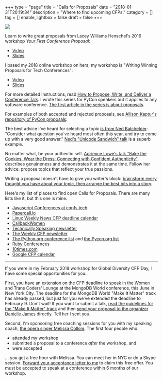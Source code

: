 +++
type = "page"
title = "Calls for Proposals"
date = "2018-01-31T20:19:34"
description = "Where to find upcoming CFPs."
category = []
tag = []
enable_lightbox = false
draft = false
+++

![](letter-writer.jpg)

Learn to write great proposals from Lacey Williams Henschel's 2016 workshop *Your First Conference Proposal*:

* [Video](https://www.youtube.com/watch?v=OAQAXVU1jIo)
* [Slides](https://speakerdeck.com/williln/your-first-conference-proposal)

I based my 2018 online workshop on hers; my workshop is "Writing Winning Proposals for Tech Conferences":

* [Video](https://www.youtube.com/watch?v=KAzChb4MYCg&feature=youtu.be&t=4m6s)
* [Slides](https://www.slideshare.net/AJesseJiryuDavis/pyladies-online-workshop-for-global-diversity-cfp-day-2018)

For more detailed instructions, read [How to Propose, Write, and Deliver a Conference Talk](https://emptysqua.re/blog/series/conference-tips/). I wrote this series for PyCon speakers but it applies to any software conference. [The first article in the series is about proposals](https://emptysqua.re/blog/seven-tips-for-pycon/).

For examples of both accepted and rejected proposals, see [Allison Kaptur's repository of PyCon proposals](http://akaptur.com/blog/2014/09/11/rejected-pycon-proposals/).

The best advice I've heard for selecting a topic [is from Ned Batchelder](http://pyfound.blogspot.com/2016/08/avoiding-curse-of-knowledge-ned-batchelder.html): "Consider what question you've heard most often this year, and try to come up with a very good answer." [Ned's "Unicode Sandwich" talk](https://nedbatchelder.com/text/unipain.html) is a superb example.

No matter what, be your authentic self. [Adrienne Lowe's talk "Bake the Cookies, Wear the Dress: Connecting with Confident Authenticity"](https://www.youtube.com/watch?v=6Uj746j9Heo) describes genuineness and demonstrates it at the same time. Follow her advice: propose topics that reflect your true passions.

Writing a proposal doesn't have to give you writer's block: [brainstorm every thought you have about your topic, then arrange the best bits into a story](http://damian.conway.org/IBP.pdf).

Here's my list of places to find open Calls for Proposals. There are many lists like it, but this one is mine.

* [Javascript Conferences at confs.tech](https://confs.tech/)
* [Papercall.io](https://www.papercall.io/events)
* [Linux Weekly News CFP deadline calendar](https://lwn.net/Calendar/Monthly/cfp/)
* [CallbackWomen](https://twitter.com/callbackwomen)
* [Technically Speaking newsletter](https://tinyletter.com/techspeak)
* [The Weekly CFP newsletter](http://theweeklycfp.com/)
* [The Python.org conference list](https://www.python.org/community/workshops/) and [the Pycon.org list](http://www.pycon.org/)
* [Ruby Conferences](http://rubyconferences.org/)
* [10times.com](https://10times.com/)
* [Google CFP calendar](https://calendar.google.com/calendar/embed?src=mozilla.com_tptb36ac7eijerilfnf6c1onfo@group.calendar.google.com)

***

If you were in my February 2018 workshop for Global Diversity CFP Day, I have some special opportunities for you.

First, you have an extension on the CFP deadline to speak in the Women and Trans Coders' Lounge at the MongoDB World conference, this June in New York City. The deadline for the MongoDB World "Make It Matter" track has already passed, but just for you we've extended the deadline to February 9. Don't wait! If you want to submit a talk, [read the guidelines for the "Make It Matter" track](http://papercall.io/mongodb-world-2018) and then [send your proposal to the organizer Danielle James](mailto:danielle@mongodb.com) directly. Tell her I sent you.

Second, I'm sponsoring free coaching sessions for you with my speaking coach, [the opera singer Melissa Collom](http://melissacollom.com/coaching). The first four people who:

* attended my workshop
* submitted a proposal to a conference *after* the workshop, and
* were accepted

... you get a free hour with Melissa. You can meet her in NYC or do a Skype session. [Forward your acceptance letter to me](mailto:jesse@emptysquare.net) to claim this free offer. You must be accepted to speak at a conference within 6 months of our workshop.
